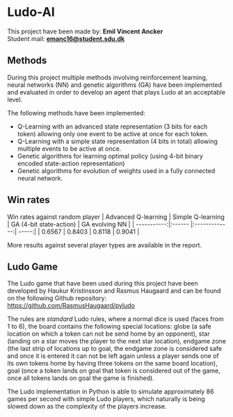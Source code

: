 
# Ludo-AI

This project have been made by: **Emil Vincent Ancker**<br>
Student mail: **emanc16@student.sdu.dk**

## Methods
During this project multiple methods involving reinforcement learning, neural networks (NN) and genetic algorithms (GA) have been implemented and evaluated in order to develop an agent that plays Ludo at an acceptable level.

The following methods have been implemented:
* Q-Learning with an advanced state representation (3 bits for each token) allowing only one event to be active at once for each token.
* Q-Learning with a simple state representation (4 bits in total) allowing multiple events to be active at once.
* Genetic algorithms for learning optimal policy (using 4-bit binary encoded state-action representation)
* Genetic algorithms for evolution of weights used in a fully connected neural network.

## Win rates

Win rates against random player
| Advanced Q-learning | Simple Q-learning     | GA (4-bit state-action)    | GA evolving NN  |
| -----------:|:------ |:-------------:| -----:|
| 0.6567   | 0.8403  | 0.8118 | 0.9041 |

More results against several player types are available in the report.

## Ludo Game
The Ludo game that have been used during this project have been developed by Haukur Kristinsson and Rasmus Haugaard and can be found on the following Github repository: https://github.com/RasmusHaugaard/pyludo

The rules are *standard* Ludo rules, where a normal dice is used (faces from 1 to 6), the board contains the following special locations: globe (a safe location on which a token can not be send home by an opponent), star (landing on a star moves the player to the next star location), endgame zone (the last strip of locations up to goal, the endgame zone is considered safe and once it is entered it can not be left again unless a player sends one of its own tokens home by having three tokens on the same board location), goal (once a token lands on goal that token is considered out of the game, once all tokens lands on goal the game is finished).

The Ludo implementation in Python is able to simulate approximately 86 games per second with simple Ludo players, which naturally is being slowed down as the complexity of the players increase.
